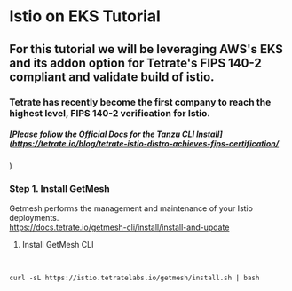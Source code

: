 # Istio on EKS Tutorial 


## For this tutorial we will be leveraging AWS's EKS and its addon option for Tetrate's FIPS 140-2 compliant and validate build of istio.   
### Tetrate has recently become the first company to reach the highest level, FIPS 140-2 verification for Istio.

##### [Please follow the Official Docs for the Tanzu CLI Install](https://tetrate.io/blog/tetrate-istio-distro-achieves-fips-certification/
)



### Step 1. Install GetMesh
Getmesh performs the management and maintenance of your Istio deployments.  
https://docs.tetrate.io/getmesh-cli/install/install-and-update

1. Install GetMesh CLI 

<br/>

```
curl -sL https://istio.tetratelabs.io/getmesh/install.sh | bash
```
